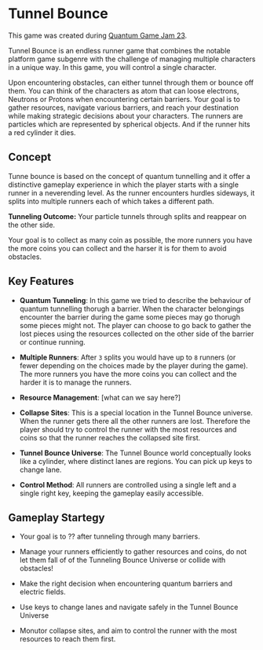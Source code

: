 # Tunnel Bounce

This game was created during [Quantum Game Jam 23](https://itch.io/jam/quantum-game-jam-2023).

Tunnel Bounce is an endless runner game that combines the notable platform game subgenre with the challenge of managing multiple characters in a unique way. In this game, you will control a single character. 

Upon encountering obstacles, can either tunnel through them or bounce off them. You can think of the characters as atom that can loose electrons, Neutrons or Protons when encountering certain barriers. 
Your goal is to gather resources, navigate various barriers, and reach your destination while making strategic decisions about your characters. The runners are particles which are represented by spherical objects. And if the runner hits a red cylinder it dies.

## Concept

Tunne bounce is based on the concept of quantum tunnelling and it offer a distinctive gameplay experience in which the player starts with a single runner in a neverending level. As the runner encounters hurdles sideways, it  splits into multiple runners each of which takes a different path.

**Tunneling Outcome:** Your particle tunnels through splits and reappear on the other side.

Your goal is to collect as many coin as possible, the more runners you have the more coins you can collect and the harser it is for them to avoid obstacles.

## Key Features

- **Quantum Tunneling**: In this game we tried to describe the behaviour of quantum tunnelling thorugh a barrier. When the character belongings encounter the barrier during the game some pieces may go thorugh some pieces might not. The player can choose to go back to gather the lost pieces using the resources collected on the other side of the barrier or continue running.
  
- **Multiple Runners**: After `3` splits you would have up to `8` runners (or fewer depending on the choices made by the player during the game). The more runners you have the more coins you can collect and the harder it is to manage the runners.
  
- **Resource Management**:  [what can we say here?]
  
- **Collapse Sites**: This is a special location in the Tunnel Bounce universe. When the runner gets there all the other runners are lost. Therefore the player should try to control the runner with the most resources and coins so that the runner reaches the collapsed site first.
  
- **Tunnel Bounce Universe**: The Tunnel Bounce world conceptually looks like a cylinder, where distinct lanes are regions. You can pick up keys to change lane.
  
- **Control Method**: All runners are controlled using a single left and a single right key, keeping the gameplay easily accessible.

## Gameplay Startegy

- Your goal is to ?? after tunneling through many barriers.

- Manage your runners efficiently to gather resources and coins, do not let them fall of of the Tunneling Bounce Universe or collide with obstacles!

- Make the right decision when encountering quantum barriers and electric fields.

- Use keys to change lanes and navigate safely in the Tunnel Bounce Universe

- Monutor collapse sites, and aim to control the runner with the most resources to reach them first.




